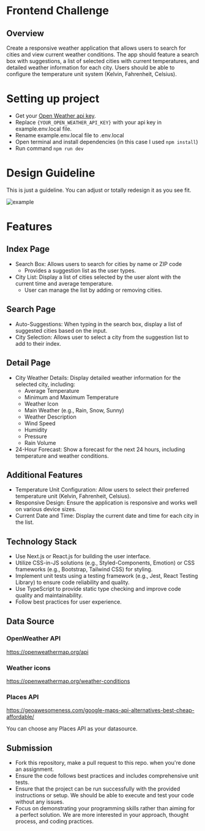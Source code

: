 # Frontend Challenge

## Overview
Create a responsive weather application that allows users to search for cities and view current weather conditions. The app should feature a search box with suggestions, a list of selected cities with current temperatures, and detailed weather information for each city. Users should be able to configure the temperature unit system (Kelvin, Fahrenheit, Celsius).

# Setting up project
- Get your [Open Weather api key](https://home.openweathermap.org/api_keys).
- Replace `{YOUR_OPEN_WEATHER_API_KEY}` with your api key in example.env.local file.
- Rename example.env.local file to .env.local
- Open terminal and install dependencies (in this case I used `npm install`)
- Run command `npm run dev`

# Design Guideline
This is just a guideline. You can adjust or totally redesign it as you see fit.

![example](https://github.com/factory-talk/frontend-challenge/assets/120702073/d937815c-b452-4e9c-8a7f-a6fcf1daab0d)

# Features
## Index Page
- Search Box: Allows users to search for cities by name or ZIP code
    - Provides a suggestion list as the user types.
- City List: Display a list of cities selected by the user alont with the current time and average temperature.
    - User can manage the list by adding or removing cities.

## Search Page
- Auto-Suggestions: When typing in the search box, display a list of suggested cities based on the input.
- City Selection: Allows user to select a city from the suggestion list to add to their index.

## Detail Page
- City Weather Details: Display detailed weather information for the selected city, including:
    - Average Temperature
    - Minimum and Maximum Temperature
    - Weather Icon
    - Main Weather (e.g., Rain, Snow, Sunny)
    - Weather Description
    - Wind Speed
    - Humidity
    - Pressure
    - Rain Volume
- 24-Hour Forecast: Show a forecast for the next 24 hours, including temperature and weather conditions.

## Additional Features
- Temperature Unit Configuration: Allow users to select their preferred temperature unit (Kelvin, Fahrenheit, Celsius).
- Responsive Design: Ensure the application is responsive and works well on various device sizes.
- Current Date and Time: Display the current date and time for each city in the list.

## Technology Stack
- Use Next.js or React.js for building the user interface.
- Utilize CSS-in-JS solutions (e.g., Styled-Components, Emotion) or CSS frameworks (e.g., Bootstrap, Tailwind CSS) for styling.
- Implement unit tests using a testing framework (e.g., Jest, React Testing Library) to ensure code reliability and quality.
- Use TypeScript to provide static type checking and improve code quality and maintainability.
- Follow best practices for user experience.

## Data Source
### OpenWeather API
https://openweathermap.org/api
### Weather icons
https://openweathermap.org/weather-conditions
### Places API
https://geoawesomeness.com/google-maps-api-alternatives-best-cheap-affordable/

You can choose any Places API as your datasource.


## Submission
- Fork this repository, make a pull request to this repo. when you're done an assignment.
- Ensure the code follows best practices and includes comprehensive unit tests.
- Ensure that the project can be run successfully with the provided instructions or setup. We should be able to execute and test your code without any issues.
- Focus on demonstrating your programming skills rather than aiming for a perfect solution. We are more interested in your approach, thought process, and coding practices.




